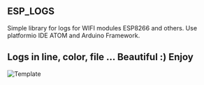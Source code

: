 ## ESP_LOGS
  Simple library for logs for WIFI modules ESP8266 and others. Use platformio IDE ATOM and Arduino Framework.

## Logs in line, color, file ... Beautiful :) Enjoy
![Template](https://github.com/felipengeletrica/ESP_LOGS/blob/master/Logs.png)

